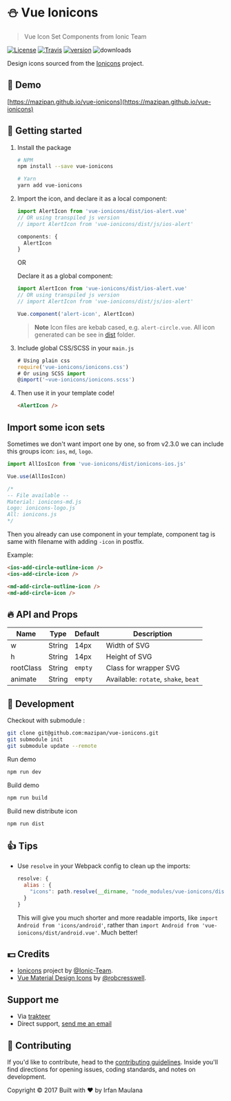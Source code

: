 # :snowman: Vue Ionicons

> Vue Icon Set Components from Ionic Team

[![License](https://img.shields.io/github/license/mazipan/vue-ionicons.svg?maxAge=3600)](https://github.com/mazipan/vue-ionicons) [![Travis](https://img.shields.io/travis/mazipan/vue-ionicons.svg)](https://travis-ci.org/mazipan/vue-ionicons) [![version](https://img.shields.io/npm/v/vue-ionicons.svg?maxAge=60)](https://www.npmjs.com/package/vue-ionicons) ![downloads](https://img.shields.io/npm/dt/vue-ionicons.svg?maxAge=3600)

Design icons sourced from the
[Ionicons](https://github.com/ionic-team/ionicons) project.

## 🎉 Demo

[https://mazipan.github.io/vue-ionicons](https://mazipan.github.io/vue-ionicons)

## 🚀 Getting started

1. Install the package

    ```bash
    # NPM
    npm install --save vue-ionicons

    # Yarn
    yarn add vue-ionicons
    ```

1. Import the icon, and declare it as a local component:

    ```javascript
    import AlertIcon from 'vue-ionicons/dist/ios-alert.vue'
    // OR using transpiled js version
    // import AlertIcon from 'vue-ionicons/dist/js/ios-alert'

    components: {
      AlertIcon
    }
    ```

    OR

    Declare it as a global component:

    ```javascript
    import AlertIcon from 'vue-ionicons/dist/ios-alert.vue'
    // OR using transpiled js version
    // import AlertIcon from 'vue-ionicons/dist/js/ios-alert'

    Vue.component('alert-icon', AlertIcon)
    ```

    > **Note** Icon files are kebab cased, e.g. `alert-circle.vue`. All icon generated can be see in [dist](https://github.com/mazipan/vue-ionicons/tree/master/dist) folder.

1. Include global CSS/SCSS in your `main.js`

    ```js
    # Using plain css
    require('vue-ionicons/ionicons.css')
    # Or using SCSS import
    @import('~vue-ionicons/ionicons.scss')
    ```

1. Then use it in your template code!

    ```html
    <AlertIcon />
    ```

## Import some icon sets

Sometimes we don't want import one by one, so from v2.3.0 we can include this groups icon: `ios`, `md`, `logo`.

```javascript
import AllIosIcon from 'vue-ionicons/dist/ionicons-ios.js'

Vue.use(AllIosIcon)

/*
-- File available --
Material: ionicons-md.js
Logo: ionicons-logo.js
All: ionicons.js
*/
```

Then you already can use component in your template, component tag is same with filename with adding `-icon` in postfix.

Example:

```html
<ios-add-circle-outline-icon />
<ios-add-circle-icon />

<md-add-circle-outline-icon />
<md-add-circle-icon />
```

## 🔥 API and Props

| Name               | Type                 | Default     | Description                          |
|--------------------|----------------------|-------------|--------------------------------------|
| w                  | String               | 14px        | Width of SVG                         |
| h                  | String               | 14px        | Height of SVG                        |
| rootClass          | String               | `empty`     | Class for wrapper SVG                |
| animate            | String               | `empty`     | Available: `rotate`, `shake`, `beat` |

## 🏃 Development

Checkout with submodule :

```bash
git clone git@github.com:mazipan/vue-ionicons.git
git submodule init
git submodule update --remote
```

Run demo

```bash
npm run dev
```

Build demo

```bash
npm run build
```

Build new distribute icon

```bash
npm run dist
```

## 👍 Tips

- Use `resolve` in your Webpack config to clean up the imports:

  ```javascript
  resolve: {
    alias : {
      "icons": path.resolve(__dirname, "node_modules/vue-ionicons/dist")
    }
  }
  ```

  This will give you much shorter and more readable imports, like
  `import Android from 'icons/android'`, rather than
  `import Android from 'vue-ionicons/dist/android.vue'`. Much better!

## 💵 Credits

- [Ionicons](https://github.com/ionic-team/ionicons) project by [@Ionic-Team](https://github.com/ionic-team).
- [Vue Material Design Icons](https://gitlab.com/robcresswell/vue-material-design-icons) by [@robcresswell](https://gitlab.com/robcresswell/).

## Support me

- Via [trakteer](https://trakteer.id/mazipan)
- Direct support, [send me an email](mailto:mazipanneh@gmail.com)

## 🎁 Contributing

If you'd like to contribute, head to the [contributing guidelines](/CONTRIBUTING.md). Inside you'll find directions for opening issues, coding standards, and notes on development.

Copyright © 2017 Built with ❤️ by Irfan Maulana
